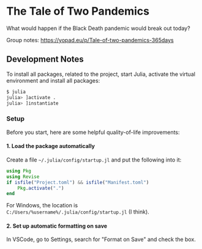# The Tale of Two Pandemics

What would happen if the Black Death pandemic would break out today?

Group notes: https://yopad.eu/p/Tale-of-two-pandemics-365days

## Development Notes

To install all packages, related to the project, start Julia, activate the virtual environment and install all packages:

```bash
$ julia
julia> ]activate .
julia> ]instantiate 
```

### Setup

Before you start, here are some helpful quality-of-life improvements:

#### 1. Load the package automatically

Create a file `~/.julia/config/startup.jl` and put the following into it:

```julia
using Pkg
using Revise
if isfile("Project.toml") && isfile("Manifest.toml")
    Pkg.activate(".")
end
```

For Windows, the location is `C:/Users/%username%/.julia/config/startup.jl` (I think). 

#### 2. Set up automatic formatting on save

In VSCode, go to Settings, search for "Format on Save" and check the box.

